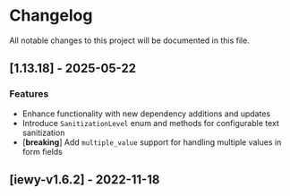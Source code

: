 # Changelog

All notable changes to this project will be documented in this file.

## [1.13.18] - 2025-05-22

### Features

- Enhance functionality with new dependency additions and updates
- Introduce `SanitizationLevel` enum and methods for configurable text sanitization
- [**breaking**] Add `multiple_value` support for handling multiple values in form fields

## [iewy-v1.6.2] - 2022-11-18

<!-- generated by git-cliff -->
